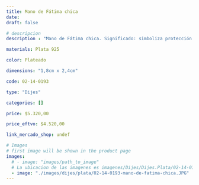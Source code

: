 ```yaml
---
title: Mano de Fátima chica
date: 
draft: false

# descripcion
description : "Mano de Fátima chica. Significado: simboliza protección."

materials: Plata 925

color: Plateado

dimensions: "1,8cm x 2,4cm"

code: 02-14-0193

type: "Dijes"

categories: []

price: $5.320,00

price_eftvo: $4.520,00

link_mercado_shop: undef

# Images
# first image will be shown in the product page
images:
  # - image: "images/path_to_image"
  # La ubicacion de las imagenes es imagenes/Dijes/Dijes.Plata/02-14-0193-mano-de-fatima-chica
  - image: "./images/dijes/plata/02-14-0193-mano-de-fatima-chica.JPG"
---
```


